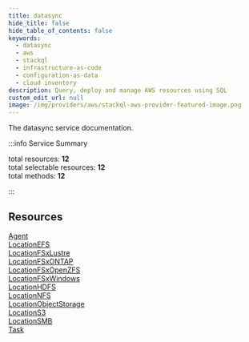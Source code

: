 ```yaml
---
title: datasync
hide_title: false
hide_table_of_contents: false
keywords:
  - datasync
  - aws
  - stackql
  - infrastructure-as-code
  - configuration-as-data
  - cloud inventory
description: Query, deploy and manage AWS resources using SQL
custom_edit_url: null
image: /img/providers/aws/stackql-aws-provider-featured-image.png
---
```


The datasync service documentation.

:::info Service Summary

<div class="row">
<div class="providerDocColumn">
<span>total resources:&nbsp;<b>12</b></span><br />
<span>total selectable resources:&nbsp;<b>12</b></span><br />
<span>total methods:&nbsp;<b>12</b></span><br />
</div>
</div>

:::

## Resources
<div class="row">
<div class="providerDocColumn">
<a href="/providers/aws/datasync/Agent/">Agent</a><br />
<a href="/providers/aws/datasync/LocationEFS/">LocationEFS</a><br />
<a href="/providers/aws/datasync/LocationFSxLustre/">LocationFSxLustre</a><br />
<a href="/providers/aws/datasync/LocationFSxONTAP/">LocationFSxONTAP</a><br />
<a href="/providers/aws/datasync/LocationFSxOpenZFS/">LocationFSxOpenZFS</a><br />
<a href="/providers/aws/datasync/LocationFSxWindows/">LocationFSxWindows</a>
</div>
<div class="providerDocColumn">
<a href="/providers/aws/datasync/LocationHDFS/">LocationHDFS</a><br />
<a href="/providers/aws/datasync/LocationNFS/">LocationNFS</a><br />
<a href="/providers/aws/datasync/LocationObjectStorage/">LocationObjectStorage</a><br />
<a href="/providers/aws/datasync/LocationS3/">LocationS3</a><br />
<a href="/providers/aws/datasync/LocationSMB/">LocationSMB</a><br />
<a href="/providers/aws/datasync/Task/">Task</a>
</div>
</div>